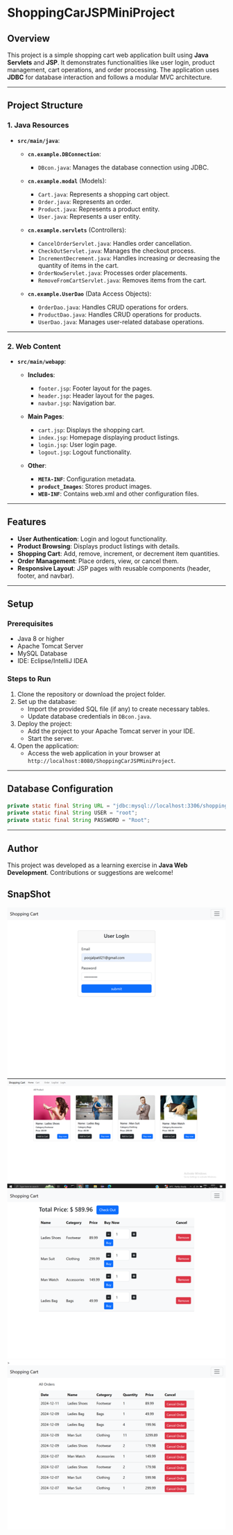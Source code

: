 
# ShoppingCarJSPMiniProject

## Overview

This project is a simple shopping cart web application built using **Java Servlets** and **JSP**. It demonstrates functionalities like user login, product management, cart operations, and order processing. The application uses **JDBC** for database interaction and follows a modular MVC architecture.

---

## Project Structure

### 1. **Java Resources**
   - **`src/main/java`**:
     - **`cn.example.DBConnection`**:  
       - `DBcon.java`: Manages the database connection using JDBC.

     - **`cn.example.modal`** (Models):  
       - `Cart.java`: Represents a shopping cart object.  
       - `Order.java`: Represents an order.  
       - `Product.java`: Represents a product entity.  
       - `User.java`: Represents a user entity.

     - **`cn.example.servlets`** (Controllers):  
       - `CancelOrderServlet.java`: Handles order cancellation.  
       - `CheckOutServlet.java`: Manages the checkout process.  
       - `IncrementDecrement.java`: Handles increasing or decreasing the quantity of items in the cart.  
       - `OrderNowServlet.java`: Processes order placements.  
       - `RemoveFromCartServlet.java`: Removes items from the cart.

     - **`cn.example.UserDao`** (Data Access Objects):  
       - `OrderDao.java`: Handles CRUD operations for orders.  
       - `ProductDao.java`: Handles CRUD operations for products.  
       - `UserDao.java`: Manages user-related database operations.

---

### 2. **Web Content**
   - **`src/main/webapp`**:
     - **Includes**:  
       - `footer.jsp`: Footer layout for the pages.  
       - `header.jsp`: Header layout for the pages.  
       - `navbar.jsp`: Navigation bar.

     - **Main Pages**:  
       - `cart.jsp`: Displays the shopping cart.  
       - `index.jsp`: Homepage displaying product listings.  
       - `login.jsp`: User login page.  
       - `logout.jsp`: Logout functionality.

     - **Other**:  
       - **`META-INF`**: Configuration metadata.  
       - **`product_Images`**: Stores product images.  
       - **`WEB-INF`**: Contains web.xml and other configuration files.

---

## Features

- **User Authentication**: Login and logout functionality.
- **Product Browsing**: Displays product listings with details.
- **Shopping Cart**: Add, remove, increment, or decrement item quantities.
- **Order Management**: Place orders, view, or cancel them.
- **Responsive Layout**: JSP pages with reusable components (header, footer, and navbar).

---

## Setup

### Prerequisites
- Java 8 or higher
- Apache Tomcat Server
- MySQL Database
- IDE: Eclipse/IntelliJ IDEA

### Steps to Run
1. Clone the repository or download the project folder.
2. Set up the database:
   - Import the provided SQL file (if any) to create necessary tables.
   - Update database credentials in `DBcon.java`.
3. Deploy the project:
   - Add the project to your Apache Tomcat server in your IDE.
   - Start the server.
4. Open the application:
   - Access the web application in your browser at `http://localhost:8080/ShoppingCarJSPMiniProject`.

---

## Database Configuration

```java
private static final String URL = "jdbc:mysql://localhost:3306/shopping_DB";
private static final String USER = "root";
private static final String PASSWORD = "Root";
```

---

## Author

This project was developed as a learning exercise in **Java Web Development**. Contributions or suggestions are welcome!

## SnapShot

<img src="https://github.com/poojaapatil2117/JavaProgramming/blob/master/MiniProject/ShoppingCartSPMiniProject/OutputSnapShot/localhost_8080_ShoppingCarJSPMiniProject_login.jsp.png?raw=true">

<img src="https://github.com/poojaapatil2117/JavaProgramming/blob/master/MiniProject/ShoppingCartSPMiniProject/OutputSnapShot/index.PNG?raw=true">

<img src="https://github.com/poojaapatil2117/JavaProgramming/blob/master/MiniProject/ShoppingCartSPMiniProject/OutputSnapShot/localhost_8080_ShoppingCarJSPMiniProject_cart.jsp.png?raw=true">

<img src="https://github.com/poojaapatil2117/JavaProgramming/blob/master/MiniProject/ShoppingCartSPMiniProject/OutputSnapShot/localhost_8080_ShoppingCarJSPMiniProject_order.jsp.png?raw=true">
